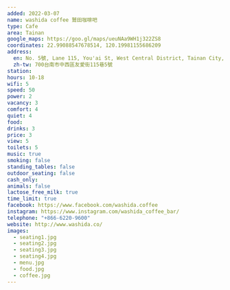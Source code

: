 ```yaml
---
added: 2022-03-07
name: washida coffee 鷲田咖啡吧
type: Cafe
area: Tainan
google_maps: https://goo.gl/maps/ueuNAa9WH1j322ZS8
coordinates: 22.99088547678514, 120.19981155686209
address:
  en: No. 5號, Lane 115, You'ai St, West Central District, Tainan City, 700
  zh-tw: 700台南市中西區友愛街115巷5號
station: 
hours: 10-18
wifi: 5
speed: 50
power: 2
vacancy: 3
comfort: 4
quiet: 4
food: 
drinks: 3
price: 3
view: 5
toilets: 5
music: true
smoking: false
standing_tables: false
outdoor_seating: false
cash_only: 
animals: false
lactose_free_milk: true
time_limit: true
facebook: https://www.facebook.com/washida.coffee
instagram: https://www.instagram.com/washida_coffee_bar/
telephone: "+866-6220-9600"
website: http://www.washida.co/
images:
  - seating1.jpg
  - seating2.jpg
  - seating3.jpg
  - seating4.jpg
  - menu.jpg
  - food.jpg
  - coffee.jpg
---
```

